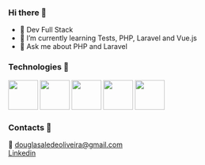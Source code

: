 ### Hi there 👋

- 🔭 Dev Full Stack
- 🌱 I’m currently learning Tests, PHP, Laravel and Vue.js
- 💬 Ask me about PHP and Laravel

### Technologies 👋
<div>
<img width="60" src="https://cdn.jsdelivr.net/gh/devicons/devicon/icons/php/php-original.svg" />
<img width="60" src="https://cdn.jsdelivr.net/gh/devicons/devicon/icons/html5/html5-original-wordmark.svg" />
<img width="60" src="https://cdn.jsdelivr.net/gh/devicons/devicon/icons/css3/css3-original-wordmark.svg" />
<img width="60" src="https://cdn.jsdelivr.net/gh/devicons/devicon/icons/javascript/javascript-original.svg" />        
<img width="60" src="https://cdn.jsdelivr.net/gh/devicons/devicon/icons/mysql/mysql-original-wordmark.svg" />
</div>

### Contacts 👋
📧 douglasaledeoliveira@gmail.com <br />
<a href="https://bit.ly/3SkEYdx" target="_blank">Linkedin</a>
